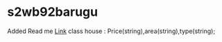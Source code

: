 # s2wb92barugu

Added Read me
[Link](https://s2wb92barugu.herokuapp.com/)
class house : Price(string),area(string),type(string);
